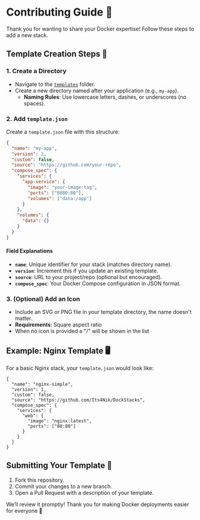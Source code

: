 # Contributing Guide 🤝

Thank you for wanting to share your Docker expertise! Follow these steps to add a new stack.

## Template Creation Steps 📝

### 1. Create a Directory
- Navigate to the [`templates`](./templates) folder.
- Create a new directory named after your application (e.g., `my-app`).
  - **Naming Rules**: Use lowercase letters, dashes, or underscores (no spaces).

### 2. Add `template.json`
Create a `template.json` file with this structure:

```json
{
  "name": "my-app",
  "version": 1,
  "custom": false,
  "source": "https://github.com/your-repo",
  "compose_spec": {
    "services": {
      "app-service": {
        "image": "your-image:tag",
        "ports": ["8080:80"],
        "volumes": ["data:/app"]
      }
    },
    "volumes": {
      "data": {}
    }
  }
}
```

#### Field Explanations
- **`name`**: Unique identifier for your stack (matches directory name).
- **`version`**: Increment this if you update an existing template.
- **`source`**: URL to your project/repo (optional but encouraged).
- **`compose_spec`**: Your Docker Compose configuration in JSON format.

### 3. (Optional) Add an Icon
- Include an SVG or PNG file in your template directory, the name doesn't matter.
- **Requirements**: Square aspect ratio
- When no icon is provided a "/" will be shown in the list

## Example: Nginx Template 🖥️

For a basic Nginx stack, your `template.json` would look like:

```jsonc
{
  "name": "nginx-simple",
  "version": 1,
  "custom": false,
  "source": "https://github.com/Its4Nik/DockStacks",
  "compose_spec": {
    "services": {
      "web": {
        "image": "nginx:latest",
        "ports": ["80:80"]
      }
    }
  }
}
```

## Submitting Your Template 🎯

1. Fork this repository.
2. Commit your changes to a new branch.
3. Open a Pull Request with a description of your template.

We’ll review it promptly! Thank you for making Docker deployments easier for everyone 💙
